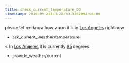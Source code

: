 ```yaml
---
title: check_current_temperature_03
timestamp: 2016-09-27T13:28:53.3767854-04:00
---
```


please let me know how warm it is in [Los Angeles](city) right now
* ask_current_weather/temperature

< In [Los Angeles](city) it is currently [85](temperature) degrees
* provide_weather/current
